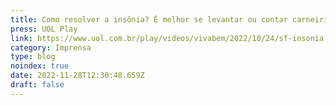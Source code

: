 ```yaml
---
title: Como resolver a insônia? É melhor se levantar ou contar carneirinhos?
press: UOL Play
link: https://www.uol.com.br/play/videos/vivabem/2022/10/24/sf-insonia.htm
category: Imprensa
type: blog
noindex: true
date: 2022-11-28T12:30:48.659Z
draft: false
---
```


